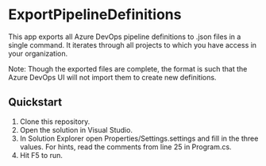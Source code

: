 # ExportPipelineDefinitions
This app exports all Azure DevOps pipeline definitions to .json files in a single command. It iterates through all projects to which you have access in your organization. 

Note: Though the exported files are complete, the format is such that the Azure DevOps UI will not import them to create new definitions.

## Quickstart
1. Clone this repository.
1. Open the solution in Visual Studio.
1. In Solution Explorer open Properties/Settings.settings and fill in the three values.
   For hints, read the comments from line 25 in Program.cs.
1. Hit F5 to run.
